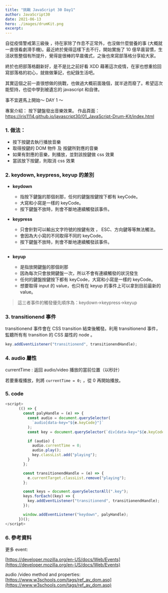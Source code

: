 ```yaml
---
title: "挑戰 JavaScript 30 Day1"
author: JavaScript30
date: 2021-06-13
hero: ./images/drumKit.png
excerpt:
---
```


自從疫情警戒第三級後 ​，待在家除了作息不正常外，也沒做什麼營養的事 (大概就一直很看劇滑手機)。最近終於覺得這樣下去不行，開始實施了 10 億早晨習慣，生活狀態整個有所提升，覺得是很棒的早晨儀式，之後也來寫部落格分享給大家。

終於也把部落格翻新好，是不是比之前好看 XDD
藉著這次疫情，在家也想重拾回寫部落格的初心，就做做筆記，也紀錄生活吧。

其實這個之前一直很想做的挑戰，也做過大概前面幾個，就半途而廢了。希望這次能堅持，也從中學到被遺忘的 javascript 和自律。

事不宜遲馬上開始～ DAY 1 ～

專案介紹： 按下鍵盤發出音樂效果。
作品頁面： https://iris1114.github.io/javascript30/01_JavaScript-Drum-Kit/index.html

### 1. 做法：

- 按下按鍵去執行播放音樂
- 取得按鍵的 DOM 物件 及 按鍵所對應的音樂
- 如果有對應的音樂，則播放，並對該按鍵做 css 效果
- 當該放下按鍵，則取消 css 效果

### 2. keydown, keypress, keyup 的差別

- **keydown**

  - 指按下鍵盤的那個剎那，任何的鍵盤按鍵按下都有 keyCode。
  - 大寫和小寫是一樣的 keyCode。
  - 按下鍵盤不放時，則會不斷地連續觸發該事件。

- **keypress**
  - 只會針對可以輸出文字符號的按鍵有效 ， ESC、方向鍵等等無法觸法。
  - 會因為大小寫的不同取得不同的 keyCode。
  - 按下鍵盤不放時，則會不斷地連續觸發該事件。
    ***
- **keyup**
  - 是指放開鍵盤的那個剎那
  - 因為每次只會放開鍵盤一次，所以不會有連續觸發的狀況發生
  - 任何的鍵盤按鍵按下都有 keyCode，大寫和小寫是一樣的 keyCode。
  - 想要取得 input 的 value，也只有在 keyup 的事件上可以拿到目前最新的 value。

> 這三者事件的觸發優先順序為：keydown→keypress→keyup

### 3. transitionend 事件

transitionend 事件會在 CSS transition 結束後觸發。利用 transitionend 事件，監聽所有有 transition 的 CSS 屬性的 node 。

```javascript
key.addEventListener("transitionend", transitionendHandle);
```

### 4. audio 屬性

currentTime : 返回 audio/video 播放的當前位置（以秒計）

若要重複播放，則將 `currentTime = 0;` ，從 0 再開始播放。

### 5. code

```javascript
<script>
      (() => {
        const palyHandle = (e) => {
          const audio = document.querySelector(
            `audio[data-key="${e.keyCode}"]`
          );
          const key = document.querySelector(`div[data-key="${e.keyCode}"]`);

          if (audio) {
            audio.currentTime = 0;
            audio.play();
            key.classList.add("playing");
          }
        };

        const transitionendHandle = (e) => {
          e.currentTarget.classList.remove("playing");
        };

        const keys = document.querySelectorAll(".key");
        keys.forEach((key) => {
          key.addEventListener("transitionend", transitionendHandle);
        });

        window.addEventListener("keydown", palyHandle);
      })();
</script>
```

### 6. 參考資料

更多 event:

[https://developer.mozilla.org/en-US/docs/Web/Events](https://developer.mozilla.org/en-US/docs/Web/Events)

audio /video method and properties:
[https://www.w3schools.com/tags/ref_av_dom.asp](https://www.w3schools.com/tags/ref_av_dom.asp)
